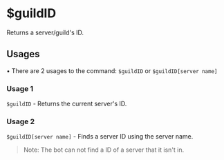 # $guildID
Returns a server/guild's ID.

## Usages
• There are 2 usages to the command: `$guildID` or `$guildID[server name]`

### Usage 1
`$guildID` - Returns the current server's ID.

### Usage 2
`$guildID[server name]` - Finds a server ID using the server name. 
> Note: The bot can not find a ID of a server that it isn't in.
